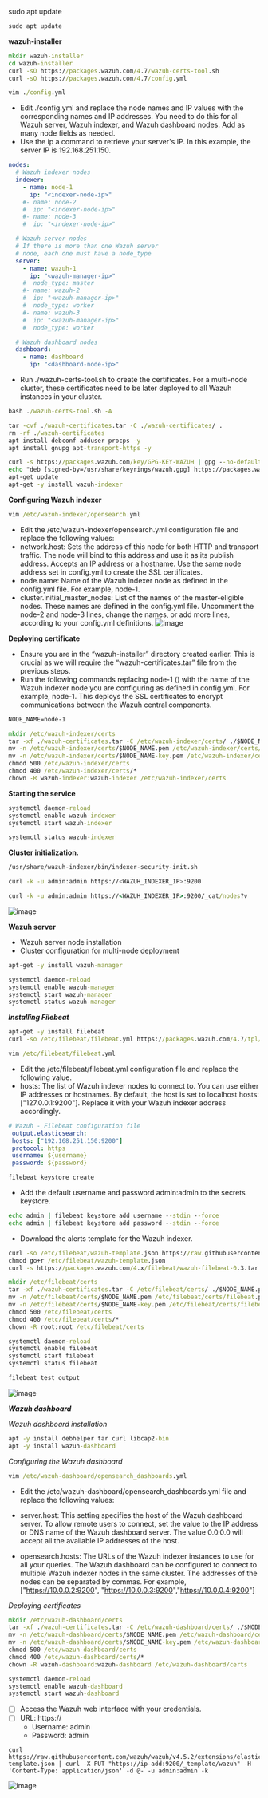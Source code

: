 sudo apt update

```cmd
sudo apt update
```

**wazuh-installer**

```cmd
mkdir wazuh-installer
cd wazuh-installer
curl -sO https://packages.wazuh.com/4.7/wazuh-certs-tool.sh
curl -sO https://packages.wazuh.com/4.7/config.yml
```
```cmd
vim ./config.yml
```
* Edit ./config.yml and replace the node names and IP values with the corresponding names and IP addresses. You need to do this for all Wazuh server, Wazuh indexer, and Wazuh dashboard nodes. Add as many node fields as needed.
* Use the ip a command to retrieve your server's IP. In this example, the server IP is 192.168.251.150.
```yml
nodes:
  # Wazuh indexer nodes
  indexer:
    - name: node-1
      ip: "<indexer-node-ip>"
    #- name: node-2
    #  ip: "<indexer-node-ip>"
    #- name: node-3
    #  ip: "<indexer-node-ip>"

  # Wazuh server nodes
  # If there is more than one Wazuh server
  # node, each one must have a node_type
  server:
    - name: wazuh-1
      ip: "<wazuh-manager-ip>"
    #  node_type: master
    #- name: wazuh-2
    #  ip: "<wazuh-manager-ip>"
    #  node_type: worker
    #- name: wazuh-3
    #  ip: "<wazuh-manager-ip>"
    #  node_type: worker

  # Wazuh dashboard nodes
  dashboard:
    - name: dashboard
      ip: "<dashboard-node-ip>"
```
* Run ./wazuh-certs-tool.sh to create the certificates. For a multi-node cluster, these certificates need to be later deployed to all Wazuh instances in your cluster.
```cmd
bash ./wazuh-certs-tool.sh -A
```
```cmd
tar -cvf ./wazuh-certificates.tar -C ./wazuh-certificates/ .
rm -rf ./wazuh-certificates
apt install debconf adduser procps -y
apt install gnupg apt-transport-https -y
```
```cmd
curl -s https://packages.wazuh.com/key/GPG-KEY-WAZUH | gpg --no-default-keyring --keyring gnupg-ring:/usr/share/keyrings/wazuh.gpg --import && chmod 644 /usr/share/keyrings/wazuh.gpg
echo "deb [signed-by=/usr/share/keyrings/wazuh.gpg] https://packages.wazuh.com/4.x/apt/ stable main" | tee -a /etc/apt/sources.list.d/wazuh.list
apt-get update
apt-get -y install wazuh-indexer
```

**Configuring Wazuh indexer**
```cmd
vim /etc/wazuh-indexer/opensearch.yml
```
* Edit the /etc/wazuh-indexer/opensearch.yml configuration file and replace the following values:
* network.host: Sets the address of this node for both HTTP and transport traffic. The node will bind to this address and use it as its publish address. Accepts an IP address or a hostname. Use the same node address set in config.yml to create the SSL certificates.
* node.name: Name of the Wazuh indexer node as defined in the config.yml file. For example, node-1.
* cluster.initial_master_nodes: List of the names of the master-eligible nodes. These names are defined in the config.yml file. Uncomment the node-2 and node-3 lines, change the names, or add more lines, according to your config.yml definitions.
![image](https://github.com/rio-ke/wazuh/assets/88568938/a7b1e47f-2582-4a40-a428-adbef6ca6c40)

**Deploying certificate**

* Ensure you are in the “wazuh-installer” directory created earlier. This is crucial as we will require the “wazuh-certificates.tar” file from the previous steps.
* Run the following commands replacing node-1 (<indexer-node-name>) with the name of the Wazuh indexer node you are configuring as defined in config.yml. For example, node-1. This deploys the SSL certificates to encrypt communications between the Wazuh central components.

```cmd
NODE_NAME=node-1
```
```cmd
mkdir /etc/wazuh-indexer/certs
tar -xf ./wazuh-certificates.tar -C /etc/wazuh-indexer/certs/ ./$NODE_NAME.pem ./$NODE_NAME-key.pem ./admin.pem ./admin-key.pem ./root-ca.pem
mv -n /etc/wazuh-indexer/certs/$NODE_NAME.pem /etc/wazuh-indexer/certs/indexer.pem
mv -n /etc/wazuh-indexer/certs/$NODE_NAME-key.pem /etc/wazuh-indexer/certs/indexer-key.pem
chmod 500 /etc/wazuh-indexer/certs
chmod 400 /etc/wazuh-indexer/certs/*
chown -R wazuh-indexer:wazuh-indexer /etc/wazuh-indexer/certs
```
**Starting the service**
```cmd
systemctl daemon-reload
systemctl enable wazuh-indexer
systemctl start wazuh-indexer
```
```cmd
systemctl status wazuh-indexer
```
**Cluster initialization.**

```cmd
/usr/share/wazuh-indexer/bin/indexer-security-init.sh
```
```bash
curl -k -u admin:admin https://<WAZUH_INDEXER_IP>:9200
```
```cmd
curl -k -u admin:admin https://<WAZUH_INDEXER_IP>:9200/_cat/nodes?v
```
![image](https://github.com/rio-ke/wazuh/assets/88568938/8629f22f-6460-4012-8e5b-acd1d55b2efa)


**Wazuh server**

* Wazuh server node installation
* Cluster configuration for multi-node deployment
```cmd
apt-get -y install wazuh-manager
```
```cmd
systemctl daemon-reload
systemctl enable wazuh-manager
systemctl start wazuh-manager
systemctl status wazuh-manager
```
_**Installing Filebeat**_

```cmd
apt-get -y install filebeat
curl -so /etc/filebeat/filebeat.yml https://packages.wazuh.com/4.7/tpl/wazuh/filebeat/filebeat.yml
```
```cmd
vim /etc/filebeat/filebeat.yml
```
* Edit the /etc/filebeat/filebeat.yml configuration file and replace the following value.
* hosts: The list of Wazuh indexer nodes to connect to. You can use either IP addresses or hostnames. By default, the host is set to localhost hosts: ["127.0.0.1:9200"]. Replace it with your Wazuh indexer address accordingly.

```yml
# Wazuh - Filebeat configuration file
 output.elasticsearch:
 hosts: ["192.168.251.150:9200"]
 protocol: https
 username: ${username}
 password: ${password}
```
```cmd
filebeat keystore create
```
* Add the default username and password admin:admin to the secrets keystore.
```cmd
echo admin | filebeat keystore add username --stdin --force
echo admin | filebeat keystore add password --stdin --force
```
* Download the alerts template for the Wazuh indexer.
```cmd
curl -so /etc/filebeat/wazuh-template.json https://raw.githubusercontent.com/wazuh/wazuh/v4.7.2/extensions/elasticsearch/7.x/wazuh-template.json
chmod go+r /etc/filebeat/wazuh-template.json
curl -s https://packages.wazuh.com/4.x/filebeat/wazuh-filebeat-0.3.tar.gz | tar -xvz -C /usr/share/filebeat/module
```
```cmd
mkdir /etc/filebeat/certs
tar -xf ./wazuh-certificates.tar -C /etc/filebeat/certs/ ./$NODE_NAME.pem ./$NODE_NAME-key.pem ./root-ca.pem
mv -n /etc/filebeat/certs/$NODE_NAME.pem /etc/filebeat/certs/filebeat.pem
mv -n /etc/filebeat/certs/$NODE_NAME-key.pem /etc/filebeat/certs/filebeat-key.pem
chmod 500 /etc/filebeat/certs
chmod 400 /etc/filebeat/certs/*
chown -R root:root /etc/filebeat/certs
```
```cmd
systemctl daemon-reload
systemctl enable filebeat
systemctl start filebeat
systemctl status filebeat
```
```cmd
filebeat test output
```
![image](https://github.com/rio-ke/wazuh/assets/88568938/e480ca5d-50a0-43f0-95fb-381bfa26b970)


_**Wazuh dashboard**_

_Wazuh dashboard installation_

```cmd
apt -y install debhelper tar curl libcap2-bin
apt -y install wazuh-dashboard
```
_Configuring the Wazuh dashboard_

```cmd
vim /etc/wazuh-dashboard/opensearch_dashboards.yml
```

* Edit the /etc/wazuh-dashboard/opensearch_dashboards.yml file and replace the following values:

* server.host: This setting specifies the host of the Wazuh dashboard server. To allow remote users to connect, set the value to the IP address or DNS name of the Wazuh dashboard server. The value 0.0.0.0 will accept all the available IP addresses of the host.
* opensearch.hosts: The URLs of the Wazuh indexer instances to use for all your queries. The Wazuh dashboard can be configured to connect to multiple Wazuh indexer nodes in the same cluster. The addresses of the nodes can be separated by commas. For example, ["<https://10.0.0.2:9200>", "<https://10.0.0.3:9200>","<https://10.0.0.4:9200>"]

_Deploying certificates_

```cmd
mkdir /etc/wazuh-dashboard/certs
tar -xf ./wazuh-certificates.tar -C /etc/wazuh-dashboard/certs/ ./$NODE_NAME.pem ./$NODE_NAME-key.pem ./root-ca.pem
mv -n /etc/wazuh-dashboard/certs/$NODE_NAME.pem /etc/wazuh-dashboard/certs/dashboard.pem
mv -n /etc/wazuh-dashboard/certs/$NODE_NAME-key.pem /etc/wazuh-dashboard/certs/dashboard-key.pem
chmod 500 /etc/wazuh-dashboard/certs
chmod 400 /etc/wazuh-dashboard/certs/*
chown -R wazuh-dashboard:wazuh-dashboard /etc/wazuh-dashboard/certs
```
```cmd
systemctl daemon-reload
systemctl enable wazuh-dashboard
systemctl start wazuh-dashboard
```
- [ ] Access the Wazuh web interface with your credentials.
- [ ] URL: https://<wazuh-dashboard-ip>
  - Username: admin
  - Password: admin

```URL
curl https://raw.githubusercontent.com/wazuh/wazuh/v4.5.2/extensions/elasticsearch/7.x/wazuh-template.json | curl -X PUT "https://ip-add:9200/_template/wazuh" -H 'Content-Type: application/json' -d @- -u admin:admin -k
```
![image](https://github.com/rio-ke/wazuh/assets/88568938/557daa55-8b1e-410d-b21e-ed6a908ee604)




